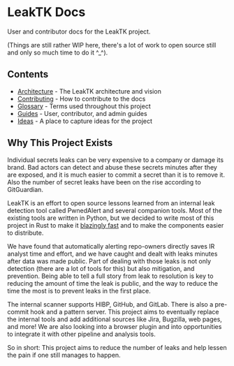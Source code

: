 # LeakTK Docs

User and contributor docs for the LeakTK project.

(Things are still rather WIP here, there's a lot of work to open source still
and only so much time to do it \^_\^).

## Contents

* [Architecture](ARCHITECTURE.md) - The LeakTK architecture and vision
* [Contributing](CONTRIBUTING.md) - How to contribute to the docs
* [Glossary](GLOSSARY.md) - Terms used throughout this project
* [Guides](guides) - User, contributor, and admin guides
* [Ideas](ideas) - A place to capture ideas for the project

## Why This Project Exists

Individual secrets leaks can be very expensive to a company or damage its
brand. Bad actors can detect and abuse these secrets minutes after
they are exposed, and it is much easier to commit a secret than it is to remove
it. Also the number of secret leaks have been on the rise according to
GitGuardian.

LeakTK is an effort to open source lessons learned from an internal leak
detection tool called PwnedAlert and several companion tools. Most of the
existing tools are written in Python, but we decided to write most of this
project in Rust to make it [blazingly fast](https://www.youtube.com/watch?v=Sp5_d6coiqU)
and to make the components easier to distribute.

We have found that automatically alerting repo-owners directly saves IR analyst
time and effort, and we have caught and dealt with leaks minutes after data was
made public. Part of dealing with those leaks is not only detection (there are
a lot of tools for this) but also mitigation, and prevention. Being able to
tell a full story from leak to resolution is key to reducing the amount of time
the leak is public, and the way to reduce the time the most is to prevent leaks
in the first place.

The internal scanner supports HIBP, GitHub, and GitLab. There is also a
pre-commit hook and a pattern server. This project aims to eventually replace
the internal tools and add additional sources like Jira, Bugzilla, web pages,
and more! We are also looking into a browser plugin and into opportunities to
integrate it with other pipeline and analysis tools.

So in short: This project aims to reduce the number of leaks and help lessen
the pain if one still manages to happen.
